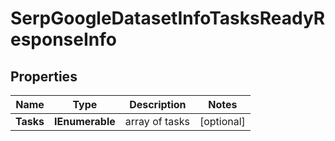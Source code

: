 # SerpGoogleDatasetInfoTasksReadyResponseInfo


## Properties

| Name | Type | Description | Notes |
|------------ | ------------- | ------------- | -------------|
**Tasks** | **IEnumerable<SerpGoogleDatasetInfoTasksReadyTaskInfo>** | array of tasks |[optional]|